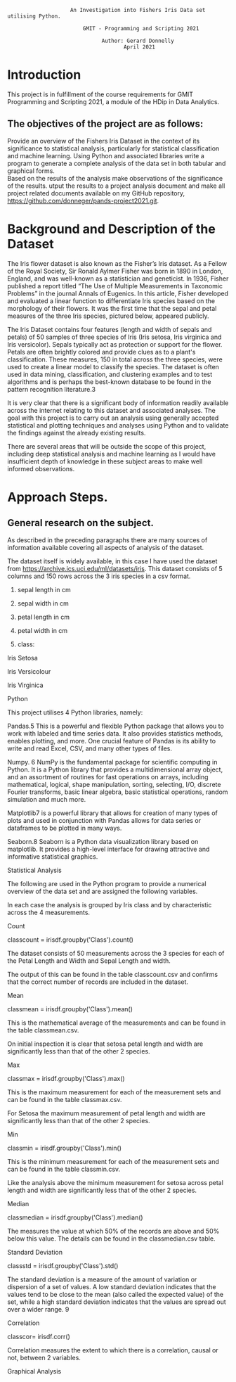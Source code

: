 						An Investigation into Fishers Iris Data set utilising Python.  

							GMIT - Programming and Scripting 2021 

								  Author: Gerard Donnelly
								         April 2021

 

# Introduction 

This project is in fulfillment of the course requirements for GMIT Programming and Scripting 2021, a module of the HDip in Data Analytics.  

## The objectives of the project are as follows: 
Provide an overview of the Fishers Iris Dataset in the context of its significance to statistical analysis, particularly for statistical classification and machine learning. 
Using Python and associated libraries write a program to generate a complete analysis of the data set in both tabular and graphical forms.  
Based on the results of the analysis make observations of the significance of the results. 
utput the results to a project analysis document and make all project related documents available on my GitHub repository, https://github.com/donneger/pands-project2021.git. 

# Background and Description of the Dataset

The Iris flower dataset is also known as the Fisher’s Iris dataset. As a Fellow of the Royal Society, Sir Ronald Aylmer Fisher was born in 1890 in London, England, and was well-known as a statistician and geneticist. 
In 1936, Fisher published a report titled “The Use of Multiple Measurements in Taxonomic Problems” in the journal Annals of Eugenics. In this article, Fisher developed and evaluated a linear function to differentiate Iris species based on the morphology of their flowers. It was the first time that the sepal and petal measures of the three Iris species, pictured below, appeared publicly.  

The Iris Dataset contains four features (length and width of sepals and petals) of 50 samples of three species of Iris (Iris setosa, Iris virginica and Iris versicolor). Sepals typically act as protection or support for the flower. Petals are often brightly colored and provide clues as to a plant's classification. These measures, 150 in total across the three species, were used to create a linear model to classify the species. The dataset is often used in data mining, classification, and clustering examples and to test algorithms and is perhaps the best-known database to be found in the pattern recognition literature.3 

It is very clear that there is a significant body of information readily available across the internet relating to this dataset and associated analyses. The goal with this project is to carry out an analysis using generally accepted statistical and plotting techniques and analyses using Python and to validate the findings against the already existing results.   

There are several areas that will be outside the scope of this project, including deep statistical analysis and machine learning as I would have insufficient depth of knowledge in these subject areas to make well informed observations.  

# Approach Steps.  

## General research on the subject.  
As described in the preceding paragraphs there are many sources of information available covering all aspects of analysis of the dataset.  

The dataset itself is widely available, in this case I have used the dataset from https://archive.ics.uci.edu/ml/datasets/iris. This dataset consists of 5 columns and 150 rows across the 3 iris species in a csv format.  

1. sepal length in cm 

2. sepal width in cm 

3. petal length in cm 

4. petal width in cm 

5. class: 

Iris Setosa 

Iris Versicolour 

Iris Virginica 

 

 

 

Python 

This project utilises 4 Python libraries, namely: 

Pandas.5  This is a powerful and flexible Python package that allows you to work with labeled and time series data. It also provides statistics methods, enables plotting, and more. One crucial feature of Pandas is its ability to write and read Excel, CSV, and many other types of files. 

Numpy. 6 NumPy is the fundamental package for scientific computing in Python. It is a Python library that provides a multidimensional array object, and an assortment of routines for fast operations on arrays, including mathematical, logical, shape manipulation, sorting, selecting, I/O, discrete Fourier transforms, basic linear algebra, basic statistical operations, random simulation and much more. 

Matplotlib7 is a powerful library that allows for creation of many types of plots and used in conjunction with Pandas allows for data series or dataframes to be plotted in many ways.  

Seaborn.8 Seaborn is a Python data visualization library based on matplotlib. It provides a high-level interface for drawing attractive and informative statistical graphics. 

 

Statistical Analysis 

The following are used in the Python program to provide a numerical overview of the data set and are assigned the following variables.  

In each case the analysis is grouped by Iris class and by characteristic across the 4 measurements.  

Count  

classcount = irisdf.groupby('Class').count() 

The dataset consists of 50 measurements across the 3 species for each of the Petal Length and Width and Sepal Length and width.  

The output of this can be found in the table classcount.csv and confirms that the correct number of records are included in the dataset. 

 

Mean  

classmean = irisdf.groupby('Class').mean() 

This is the mathematical average of the measurements and can be found in the table 		classmean.csv.  

On initial inspection it is clear that setosa petal length and width are significantly less than that 	of the other 2 species.  

 

Max  

classmax = irisdf.groupby('Class').max() 

This is the maximum measurement for each of the measurement sets and can be found in the 	table classmax.csv.  

For Setosa the maximum measurement of petal length and width are significantly less than that 	of the other 2 species.  

 

Min  

classmin = irisdf.groupby('Class').min() 

This is the minimum measurement for each of the measurement sets and can be found in the 	table classmin.csv.  

Like the analysis above the minimum measurement for setosa across petal length and width 	are significantly less that of the other 2 species.  

 

 

Median  

classmedian = irisdf.groupby('Class').median() 

The measures the value at which 50% of the records are above and 50% below this value. The 	details can be found in the classmedian.csv table. 	 

	 

Standard Deviation  

classstd = irisdf.groupby('Class').std() 

The standard deviation is a measure of the amount of variation or dispersion of a set of values. A low standard deviation indicates that the values tend to be close to the mean (also called the expected value) of the set, while a high standard deviation indicates that the values are spread out over a wider range. 9 

	 

Correlation 

classcor= irisdf.corr() 

Correlation measures the extent to which there is a correlation, causal or not, between 2 	variables.  

 

 

Graphical Analysis 
